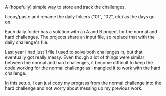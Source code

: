 A (hopefully) simple way to store and track the challenges.

I copy/paste and rename the daily folders ("01", "02", etc) as the days go on.

Each daily folder has a solution with an A and B project for the normal and hard challenges. The projects share an input file, so replace that with the daily challenge's file.

Last year I had just 1 file I used to solve both challenges in, but that eventually got really messy. Even though a lot of things were similar between the normal and hard challenges, it become difficult to keep the code working for the normal challenge as I mangled it to work with the hard challenge.

In this setup, I can just copy my progress from the normal challenge into the hard challenge and not worry about messing up my previous work.

